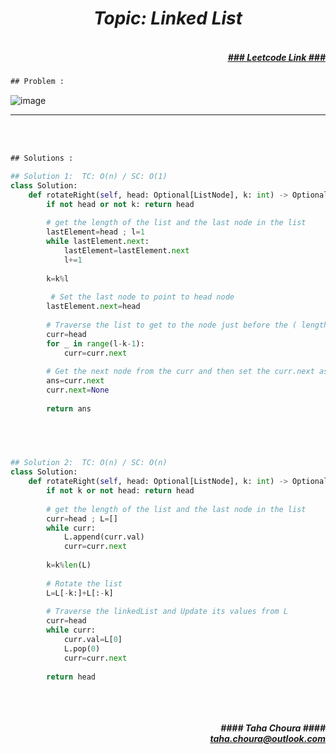 <h1 align="center";"><em> Topic: Linked List</em></h1>
<h5 align="right"> <br/><a align="right" width="80" href="https://leetcode.com/problems/rotate-list/" target="_blank"><ins>### Leetcode Link ###</ins></a></h5>     
                                                                                                                                 
```diff
## Problem : 
```
                                                                                                                    

![image](https://user-images.githubusercontent.com/11164303/169862307-deacd28e-28ed-4071-9a51-ca233b0005d1.png)



-------                    

<br/><br/>
 
```diff
## Solutions :
```                      
                         
```python
## Solution 1:  TC: O(n) / SC: O(1)    
class Solution:
    def rotateRight(self, head: Optional[ListNode], k: int) -> Optional[ListNode]:
        if not head or not k: return head
        
        # get the length of the list and the last node in the list
        lastElement=head ; l=1
        while lastElement.next:
            lastElement=lastElement.next
            l+=1
        
        k=k%l
        
         # Set the last node to point to head node
        lastElement.next=head
        
        # Traverse the list to get to the node just before the ( length - k )th node.
        curr=head
        for _ in range(l-k-1): 
            curr=curr.next
            
        # Get the next node from the curr and then set the curr.next as None
        ans=curr.next
        curr.next=None
        
        return ans
                                                                                                                           



                                                                                                                           
## Solution 2:  TC: O(n) / SC: O(n)
class Solution:
    def rotateRight(self, head: Optional[ListNode], k: int) -> Optional[ListNode]:
        if not k or not head: return head
        
        # get the length of the list and the last node in the list
        curr=head ; L=[]
        while curr:
            L.append(curr.val)
            curr=curr.next
            
        k=k%len(L)  
        
        # Rotate the list
        L=L[-k:]+L[:-k]
        
        # Traverse the linkedList and Update its values from L
        curr=head
        while curr:
            curr.val=L[0]
            L.pop(0)
            curr=curr.next
            
        return head
                                                                                                                         
```
<br/>            
<h5 align="right" margin-right:12px>#### Taha Choura ####<br/><a align="right" width="70" href="#">taha.choura@outlook.com</a></h5> 
